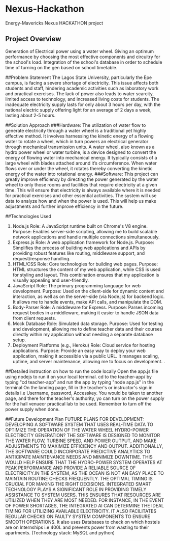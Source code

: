 # Nexus-Hackathon
Energy-Mavericks Nexus HACKATHON project

## Project Overview
Generation of Electrical power using a water wheel. Giving an optimum performance by choosing the most effective components and circuitry for the school's load. Integration of the school's database in order to schedule time of turning on the gen based on school timetable.

##Problem Statement
The Lagos State University, particularly the Epe campus, is facing a severe shortage of electricity. This issue affects both students and staff, hindering academic activities such as laboratory work and practical exercises. The lack of power also leads to water scarcity, limited access to technology, and increased living costs for students. The inadequate electricity supply lasts for only about 3 hours per day, with the national electric supply offering light for an average of 2 days a week, lasting about 2-5 hours.

##Solution Approach
###Hardware:
The utilization of water flow to generate electricity through a water wheel is a traditional yet highly effective method. It involves harnessing the kinetic energy of a flowing water to rotate a wheel, which in turn powers an electrical generator through mechanical transmission units.
A water wheel, also known as a hydro power wheel or water turbine, is a device designed to convert the energy of flowing water into mechanical energy. It typically consists of a large wheel with blades attached around it’s circumference. When water flows over or under the wheel, it rotates thereby converting the kinetic energy of the water into rotational energy.
###Software:
This project can greatly improve efficiency by directing the power generated by the water wheel to only those rooms and facilities that require electricity at a given time. This will ensure that electricity is always available where it is needed for practical exercises and other essential activities. The system will use data to analyze how and when the power is used. This will help us make adjustments and further improve efficiency in the future.



##Technologies Used 
1. Node.js
Role: A JavaScript runtime built on Chrome's V8 engine.
Purpose: Enables server-side scripting, allowing me to build scalable network applications and handle multiple connections simultaneously.
2. Express.js
Role: A web application framework for Node.js.
Purpose: Simplifies the process of building web applications and APIs by providing robust features like routing, middleware support, and request/response handling.
3. HTML/CSS
Role: Core technologies for building web pages.
Purpose: HTML structures the content of my web application, while CSS is used for styling and layout. This combination ensures that my application is visually appealing and user-friendly.
4. JavaScript
Role: The primary programming language for web development.
Purpose: Used on the client-side for dynamic content and interaction, as well as on the server-side (via Node.js) for backend logic. It allows me to handle events, make API calls, and manipulate the DOM.
5. Body-Parser
Role: A middleware for Express.
Purpose: Parses incoming request bodies in a middleware, making it easier to handle JSON data from client requests.
6. Mock Database
Role: Simulated data storage.
Purpose: Used for testing and development, allowing me to define teacher data and their courses directly within my application without needing a separate database setup.
7. Deployment Platforms (e.g., Heroku)
Role: Cloud service for hosting applications.
Purpose: Provide an easy way to deploy your web application, making it accessible via a public URL. It manages scaling, uptime, and server maintenance, allowing me to focus on development.
.

##Detailed instruction on how to run the code locally
Open the app.js file using nodejs to run it on your local terminal.
cd to the teacher-app/ by typing "cd teacher-app" and run the app by typing "node app.js" in the terminal
On the landing page, fill in the teacher's or instructor's sign in details i.e Username, password, Accesskey.
You would be taken to another page, and there for the teacher's authority, yo can turn on the power supply for the hall venueor practical lab to be used.
Remember to turn off the power supply when done.



##Future Development Plan
FUTURE PLANS FOR DEVELOPMENT: DEVELOPING A SOFTWARE SYSTEM THAT USES REAL-TIME DATA TO OPTIMIZE THE OPERATION OF THE WATER WHEEL HYDRO-POWER ELECTRICITY GENERATION? THE SOFTWARE IS DESIGNED TO MONITOR THE WATER FLOW, TURBINE SPEED, AND POWER OUTPUT, AND MAKE ADJUSTMENTS TO MAXIMIZE EFFICIENCY AND OUTPUT. ADDITIONALLY, THE SOFTWARE COULD INCORPORATE PREDICTIVE ANALYTICS TO ANTICIPATE MAINTENANCE NEEDS AND MINIMIZE DOWNTIME. THIS WOULD HELP ENSURE THAT THE HYDRO-POWER SYSTEM OPERATES AT PEAK PERFORMANCE AND PROVIDE A RELIABLE SOURCE OF ELECTRICITY.IN THE SYSTEM, AS THE OCEAN IS NOT AN EASY PLACE TO MAINTAIN ROUTINE CHECKS FREQUENTLY.
THE OPTIMAL TIMING IS CRUCIAL FOR MAKING THE RIGHT DECISIONS. INTEGRATED SMART TECHNOLOGY PLAYS A SIGNIFICANT ROLE IN PROVIDING TIMELY ASSISTANCE TO SYSTEM USERS. THIS ENSURES THAT RESOURCES ARE UTILIZED WHEN THEY ARE MOST NEEDED. FOR INSTANCE, IN THE EVENT OF POWER SHORTAGES, THE INTEGRATED AI CAN DETERMINE THE IDEAL TIMING FOR UTILIZING AVAILABLE ELECTRICITY. IT ALSO FACILITATES REGULAR CHECKS ON FAULTY SYSTEM COMPONENTS TO ENSURE SMOOTH OPERATIONS.
It also uses Databases to check on which hostels are on Internships i.e 400L and prevents power from wasting to their apartments. (Technology stack: MySQL and python)


